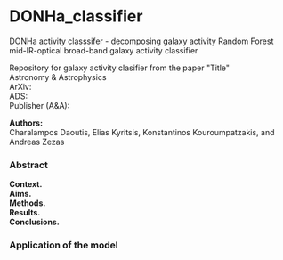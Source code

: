 # DONHa_classifier

DONHa activity classsifer - decomposing galaxy activity
Random Forest mid-IR-optical broad-band galaxy activity classifier

Repository for galaxy activity clasifier from the paper "Title"\
Astronomy & Astrophysics\
ArXiv: \
ADS:  \
Publisher (A&A): 

**Authors:**\
Charalampos Daoutis, Elias Kyritsis, Konstantinos Kouroumpatzakis, and Andreas Zezas

### Abstract 
**Context.**  \
**Aims.**  \
**Methods.**  \
**Results.**  \
**Conclusions.** 

### Application of the model

